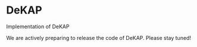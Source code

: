 # DeKAP
Implementation of DeKAP

We are actively preparing to release the code of DeKAP. Please stay tuned!
